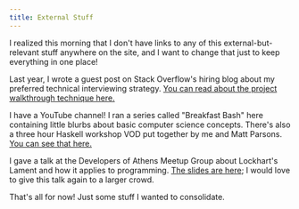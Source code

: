```yaml
---
title: External Stuff 
---
```


I realized this morning that I don't have links to any of this external-but-relevant stuff anywhere on the site,
and I want to change that just to keep everything in one place!

Last year, I wrote a guest post on Stack Overflow's hiring blog about my preferred technical interviewing strategy.
[You can read about the project walkthrough technique here.](https://www.stackoverflowbusiness.com/blog/interviewing-a-developer-try-the-project-walkthrough-technique)

I have a YouTube channel! I ran a series called "Breakfast Bash" here containing little blurbs about basic computer science concepts.
There's also a three hour Haskell workshop VOD put together by me and Matt Parsons. [You can see that here.](https://www.youtube.com/user/5outhSix)

I gave a talk at the Developers of Athens Meetup Group about Lockhart's Lament and how it applies to
programming. [The slides are here](/pdfs/LockhartsLament.pdf); I would love to give this talk again to a larger crowd.

That's all for now! Just some stuff I wanted to consolidate.
